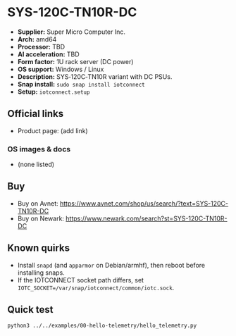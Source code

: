 # SYS-120C-TN10R-DC

- **Supplier:** Super Micro Computer  Inc.
- **Arch:** amd64
- **Processor:** TBD
- **AI acceleration:** TBD
- **Form factor:** 1U rack server (DC power)
- **OS support:** Windows / Linux
- **Description:** SYS‑120C‑TN10R variant with DC PSUs.
- **Snap install:** `sudo snap install iotconnect`
- **Setup:** `iotconnect.setup`

## Official links
- Product page: (add link)

### OS images & docs
- (none listed)

## Buy
- Buy on Avnet: https://www.avnet.com/shop/us/search/?text=SYS-120C-TN10R-DC
- Buy on Newark: https://www.newark.com/search?st=SYS-120C-TN10R-DC

## Known quirks
- Install `snapd` (and `apparmor` on Debian/armhf), then reboot before installing snaps.
- If the IOTCONNECT socket path differs, set `IOTC_SOCKET=/var/snap/iotconnect/common/iotc.sock`.

## Quick test
```bash
python3 ../../examples/00-hello-telemetry/hello_telemetry.py
```
